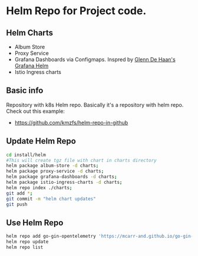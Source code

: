 # Helm Repo for Project code.

## Helm Charts 

* Album Store
* Proxy Service
* Grafana Dashboards via Configmaps. Inspred by [Glenn De Haan's Grafana Helm](https://github.com/glenndehaan/charts/tree/master/charts/grafana-dashboards)
* Istio Ingress charts

## Basic info
Repository with k8s Helm repo.
Basically it's a repository with helm repo.
Check out this example:

- https://github.com/kmzfs/helm-repo-in-github

## Update Helm Repo

```bash
cd install/helm
#This will create tgz file with chart in charts directory
helm package album-store -d charts; 
helm package proxy-service -d charts;
helm package grafana-dashboards -d charts;
helm package istio-ingress-charts -d charts;
helm repo index ./charts; 
git add *;
git commit -m "helm chart updates"
git push
```

## Use Helm Repo
```bash
helm repo add go-gin-opentelemetry 'https://mcarr-and.github.io/go-gin-otelcollector/install/helm/charts'
helm repo update
helm repo list
```
